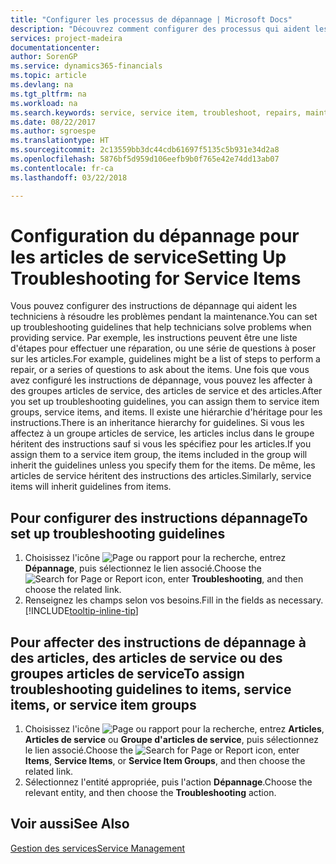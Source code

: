 ```yaml
---
title: "Configurer les processus de dépannage | Microsoft Docs"
description: "Découvrez comment configurer des processus qui aident les conseillers du service clientèle à identifier et à résoudre les problèmes liés aux articles de service."
services: project-madeira
documentationcenter: 
author: SorenGP
ms.service: dynamics365-financials
ms.topic: article
ms.devlang: na
ms.tgt_pltfrm: na
ms.workload: na
ms.search.keywords: service, service item, troubleshoot, repairs, maintenance
ms.date: 08/22/2017
ms.author: sgroespe
ms.translationtype: HT
ms.sourcegitcommit: 2c13559bb3dc44cdb61697f5135c5b931e34d2a8
ms.openlocfilehash: 5876bf5d959d106eefb9b0f765e42e74dd13ab07
ms.contentlocale: fr-ca
ms.lasthandoff: 03/22/2018

---
```


# <a name="setting-up-troubleshooting-for-service-items"></a><span data-ttu-id="5230e-103">Configuration du dépannage pour les articles de service</span><span class="sxs-lookup"><span data-stu-id="5230e-103">Setting Up Troubleshooting for Service Items</span></span>
<span data-ttu-id="5230e-104">Vous pouvez configurer des instructions de dépannage qui aident les techniciens à résoudre les problèmes pendant la maintenance.</span><span class="sxs-lookup"><span data-stu-id="5230e-104">You can set up troubleshooting guidelines that help technicians solve problems when providing service.</span></span> <span data-ttu-id="5230e-105">Par exemple, les instructions peuvent être une liste d'étapes pour effectuer une réparation, ou une série de questions à poser sur les articles.</span><span class="sxs-lookup"><span data-stu-id="5230e-105">For example, guidelines might be a list of steps to perform a repair, or a series of questions to ask about the items.</span></span> <span data-ttu-id="5230e-106">Une fois que vous avez configuré les instructions de dépannage, vous pouvez les affecter à des groupes articles de service, des articles de service et des articles.</span><span class="sxs-lookup"><span data-stu-id="5230e-106">After you set up troubleshooting guidelines, you can assign them to service item groups, service items, and items.</span></span> <span data-ttu-id="5230e-107">Il existe une hiérarchie d'héritage pour les instructions.</span><span class="sxs-lookup"><span data-stu-id="5230e-107">There is an inheritance hierarchy for guidelines.</span></span> <span data-ttu-id="5230e-108">Si vous les affectez à un groupe articles de service, les articles inclus dans le groupe héritent des instructions sauf si vous les spécifiez pour les articles.</span><span class="sxs-lookup"><span data-stu-id="5230e-108">If you assign them to a service item group, the items included in the group will inherit the guidelines unless you specify them for the items.</span></span> <span data-ttu-id="5230e-109">De même, les articles de service héritent des instructions des articles.</span><span class="sxs-lookup"><span data-stu-id="5230e-109">Similarly, service items will inherit guidelines from items.</span></span>  

## <a name="to-set-up-troubleshooting-guidelines"></a><span data-ttu-id="5230e-110">Pour configurer des instructions dépannage</span><span class="sxs-lookup"><span data-stu-id="5230e-110">To set up troubleshooting guidelines</span></span>
1. <span data-ttu-id="5230e-111">Choisissez l'icône ![Page ou rapport pour la recherche](media/ui-search/search_small.png "icône Page ou rapport pour la recherche"), entrez **Dépannage**, puis sélectionnez le lien associé.</span><span class="sxs-lookup"><span data-stu-id="5230e-111">Choose the ![Search for Page or Report](media/ui-search/search_small.png "Search for Page or Report icon") icon, enter **Troubleshooting**, and then choose the related link.</span></span>  
2. <span data-ttu-id="5230e-112">Renseignez les champs selon vos besoins.</span><span class="sxs-lookup"><span data-stu-id="5230e-112">Fill in the fields as necessary.</span></span> [!INCLUDE[tooltip-inline-tip](includes/tooltip-inline-tip_md.md)]  

## <a name="to-assign-troubleshooting-guidelines-to-items-service-items-or-service-item-groups"></a><span data-ttu-id="5230e-113">Pour affecter des instructions de dépannage à des articles, des articles de service ou des groupes articles de service</span><span class="sxs-lookup"><span data-stu-id="5230e-113">To assign troubleshooting guidelines to items, service items, or service item groups</span></span>
1. <span data-ttu-id="5230e-114">Choisissez l'icône ![Page ou rapport pour la recherche](media/ui-search/search_small.png "icône Page ou rapport pour la recherche"), entrez **Articles**, **Articles de service** ou **Groupe d'articles de service**, puis sélectionnez le lien associé.</span><span class="sxs-lookup"><span data-stu-id="5230e-114">Choose the ![Search for Page or Report](media/ui-search/search_small.png "Search for Page or Report icon") icon, enter **Items**, **Service Items**, or **Service Item Groups**, and then choose the related link.</span></span>  
2. <span data-ttu-id="5230e-115">Sélectionnez l'entité appropriée, puis l'action **Dépannage**.</span><span class="sxs-lookup"><span data-stu-id="5230e-115">Choose the relevant entity, and then choose the **Troubleshooting** action.</span></span>  

## <a name="see-also"></a><span data-ttu-id="5230e-116">Voir aussi</span><span class="sxs-lookup"><span data-stu-id="5230e-116">See Also</span></span>
[<span data-ttu-id="5230e-117">Gestion des services</span><span class="sxs-lookup"><span data-stu-id="5230e-117">Service Management</span></span>](service-service.md)
